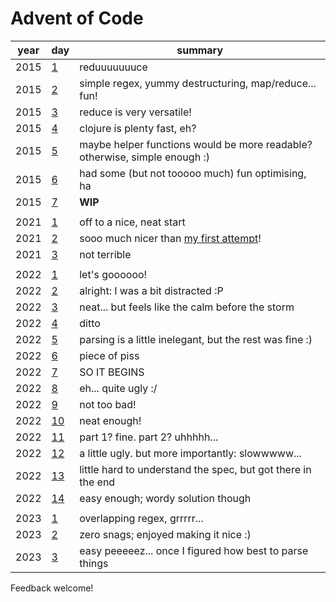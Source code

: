 # Advent of Code

| year | day | summary |
| --- | --- | --- |
| 2015 | [1](src/y2015/d1.clj) | reduuuuuuuce |
| 2015 | [2](src/y2015/d2.clj) | simple regex, yummy destructuring, map/reduce... fun! |
| 2015 | [3](src/y2015/d3.clj) | reduce is very versatile! |
| 2015 | [4](src/y2015/d4.clj) | clojure is plenty fast, eh? |
| 2015 | [5](src/y2015/d5.clj) | maybe helper functions would be more readable? otherwise, simple enough :) |
| 2015 | [6](src/y2015/d6.clj) | had some (but not tooooo much) fun optimising, ha |
| 2015 | [7](src/y2015/d7.clj) | **WIP** |
| | | |
| 2021 | [1](src/y2021/d1.clj) | off to a nice, neat start |
| 2021 | [2](src/y2021/d2.clj) | sooo much nicer than [my first attempt](https://github.com/CarnunMP/AoC-2021/blob/master/src/days/day2.clj)! |
| 2021 | [3](src/y2021/d3.clj) | not terrible |
| | | |
| 2022 | [1](src/y2022/d1.clj) | let's goooooo! |
| 2022 | [2](src/y2022/d2.clj) | alright: I was a bit distracted :P |
| 2022 | [3](src/y2022/d3.clj) | neat... but feels like the calm before the storm |
| 2022 | [4](src/y2022/d4.clj) | ditto |
| 2022 | [5](src/y2022/d5.clj) | parsing is a little inelegant, but the rest was fine :) |
| 2022 | [6](src/y2022/d6.clj) | piece of piss |
| 2022 | [7](src/y2022/d7.clj) | SO IT BEGINS |
| 2022 | [8](src/y2022/d8.clj) | eh... quite ugly :/ |
| 2022 | [9](src/y2022/d9.clj) | not too bad! |
| 2022 | [10](src/y2022/d10.clj) | neat enough! |
| 2022 | [11](src/y2022/d11.clj) | part 1? fine. part 2? uhhhhh... |
| 2022 | [12](src/y2022/d12.clj) | a little ugly. but more importantly: slowwwww... |
| 2022 | [13](src/y2022/d13.clj) | little hard to understand the spec, but got there in the end |
| 2022 | [14](src/y2022/d14.clj) | easy enough; wordy solution though |
| | | |
| 2023 | [1](src/y2023/d1.clj) | overlapping regex, grrrrr... |
| 2023 | [2](src/y2023/d2.clj) | zero snags; enjoyed making it nice :) |
| 2023 | [3](src/y2023/d3.clj) | easy peeeeez... once I figured how best to parse things |

Feedback welcome!
